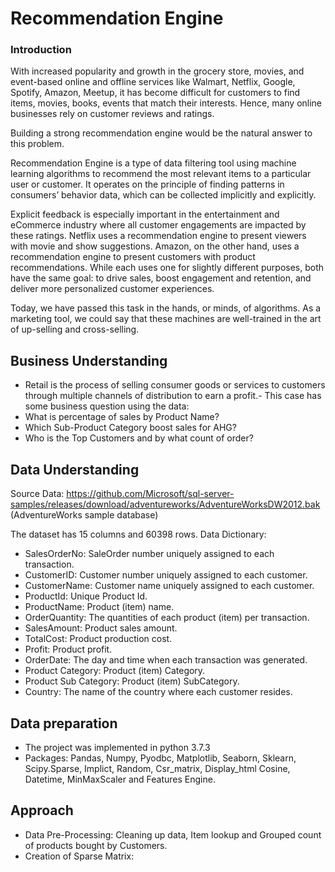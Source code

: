 # Recommendation Engine


### Introduction
With increased popularity and growth in the grocery store, movies, and event-based online and offline services like Walmart, Netflix, Google, Spotify, Amazon, Meetup, it has become difficult for customers to find items, movies, books, events that match their interests. Hence, many online businesses rely on customer reviews and ratings.

Building a strong recommendation engine would be the natural answer to this problem. 

Recommendation Engine is a type of data filtering tool using machine learning algorithms to recommend the most relevant items to a particular user or customer. It operates on the principle of finding patterns in consumers’ behavior data, which can be collected implicitly and explicitly.

Explicit feedback is especially important in the entertainment and eCommerce industry where all customer engagements are impacted by these ratings. Netflix uses a recommendation engine to present viewers with movie and show suggestions. Amazon, on the other hand, uses a recommendation engine to present customers with product recommendations. While each uses one for slightly different purposes, both have the same goal: to drive sales, boost engagement and retention, and deliver more personalized customer experiences.

Today, we have passed this task in the hands, or minds, of algorithms. As a marketing tool, we could say that these machines are well-trained in the art of up-selling and cross-selling.

 ## Business Understanding
 - Retail is the process of selling consumer goods or services to customers through multiple channels of distribution to earn a profit.- This case has some business question using the data:
- What is percentage of sales by Product Name?
- Which Sub-Product Category boost sales for AHG?
- Who is the Top Customers and by what count of order?

## Data Understanding

Source Data: https://github.com/Microsoft/sql-server-samples/releases/download/adventureworks/AdventureWorksDW2012.bak (AdventureWorks sample database)

The dataset has 15 columns and 60398 rows.
Data Dictionary:
- SalesOrderNo: SaleOrder number uniquely assigned to each transaction.
- CustomerID: Customer number uniquely assigned to each customer.
- CustomerName: Customer name uniquely assigned to each customer.
- ProductId: Unique Product Id.
- ProductName: Product (item) name.
- OrderQuantity: The quantities of each product (item) per transaction.
- SalesAmount: Product sales amount.
- TotalCost: Product  production cost.
- Profit: Product profit.
- OrderDate: The day and time when each transaction was generated.
- Product Category: Product (item) Category.
- Product Sub Category: Product (item) SubCategory.
- Country: The name of the country where each customer resides.
 
 ## Data preparation
 -  The project was implemented in python 3.7.3
 -  Packages: Pandas, Numpy, Pyodbc, Matplotlib, Seaborn, Sklearn, Scipy.Sparse, Implict, Random, Csr_matrix, Display_html
    Cosine, Datetime, MinMaxScaler  and Features Engine.
    
 ## Approach
 
 - Data Pre-Processing: Cleaning  up data, Item lookup and Grouped count of products bought by Customers.
 - Creation of Sparse Matrix: 
  
